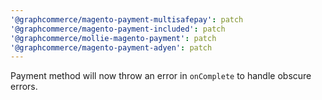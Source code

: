 ```yaml
---
'@graphcommerce/magento-payment-multisafepay': patch
'@graphcommerce/magento-payment-included': patch
'@graphcommerce/mollie-magento-payment': patch
'@graphcommerce/magento-payment-adyen': patch
---
```


Payment method will now throw an error in `onComplete` to handle obscure errors.
